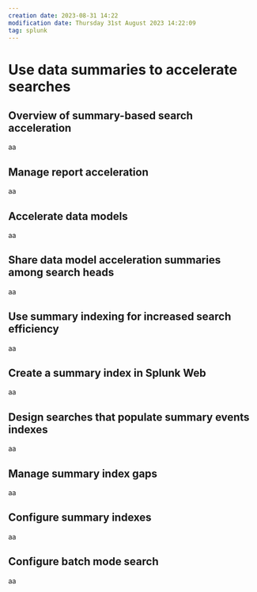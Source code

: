 ```yaml
---
creation date: 2023-08-31 14:22
modification date: Thursday 31st August 2023 14:22:09
tag: splunk
---
```

# Use data summaries to accelerate searches

## Overview of summary-based search acceleration

aa
## Manage report acceleration

aa
## Accelerate data models

aa
## Share data model acceleration summaries among search heads

aa
## Use summary indexing for increased search efficiency

aa
## Create a summary index in Splunk Web

aa
## Design searches that populate summary events indexes

aa
## Manage summary index gaps

aa
## Configure summary indexes

aa
## Configure batch mode search

aa